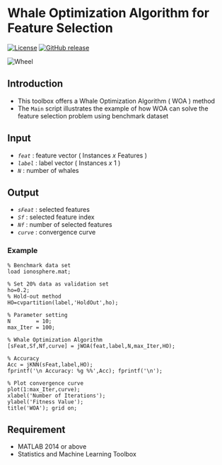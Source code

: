 # Whale Optimization Algorithm for Feature Selection

[![License](https://img.shields.io/badge/license-BSD_3-yellow.svg)](https://github.com/JingweiToo/Whale-Optimization-Algorithm-for-Feature-Selection/blob/main/LICENSE)
[![GitHub release](https://img.shields.io/badge/release-1.1-green.svg)](https://github.com/JingweiToo/Whale-Optimization-Algorithm-for-Feature-Selection)

![Wheel](https://www.mathworks.com/matlabcentral/mlc-downloads/downloads/935b0716-70d6-40b6-a4ad-3b479f499e2e/f587998c-2aef-4bd2-ba65-b056e2d10146/images/1603176127.JPG)


## Introduction
* This toolbox offers a Whale Optimization Algorithm ( WOA ) method
* The `Main` script illustrates the example of how WOA can solve the feature selection problem using benchmark dataset


## Input
* *`feat`*     : feature vector ( Instances *x* Features )
* *`label`*    : label vector ( Instances *x* 1 )
* *`N`*        : number of whales


## Output
* *`sFeat`*    : selected features
* *`Sf`*       : selected feature index
* *`Nf`*       : number of selected features
* *`curve`*    : convergence curve


### Example
```code
% Benchmark data set 
load ionosphere.mat;

% Set 20% data as validation set
ho=0.2; 
% Hold-out method
HO=cvpartition(label,'HoldOut',ho);

% Parameter setting
N        = 10; 
max_Iter = 100; 

% Whale Optimization Algorithm
[sFeat,Sf,Nf,curve] = jWOA(feat,label,N,max_Iter,HO);

% Accuracy
Acc = jKNN(sFeat,label,HO); 
fprintf('\n Accuracy: %g %%',Acc); fprintf('\n');

% Plot convergence curve
plot(1:max_Iter,curve); 
xlabel('Number of Iterations');
ylabel('Fitness Value');
title('WOA'); grid on;
```

## Requirement
* MATLAB 2014 or above
* Statistics and Machine Learning Toolbox

